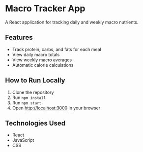 # Macro Tracker App

A React application for tracking daily and weekly macro nutrients.

## Features
- Track protein, carbs, and fats for each meal
- View daily macro totals
- View weekly macro averages
- Automatic calorie calculations

## How to Run Locally
1. Clone the repository
2. Run `npm install`
3. Run `npm start`
4. Open [http://localhost:3000](http://localhost:3000) in your browser

## Technologies Used
- React
- JavaScript
- CSS
